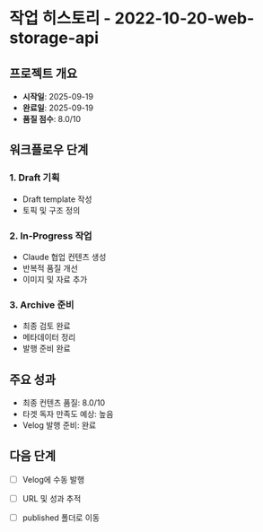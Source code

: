 # 작업 히스토리 - 2022-10-20-web-storage-api

## 프로젝트 개요

- **시작일**: 2025-09-19
- **완료일**: 2025-09-19
- **품질 점수**: 8.0/10

## 워크플로우 단계

### 1. Draft 기획
- Draft template 작성
- 토픽 및 구조 정의

### 2. In-Progress 작업
- Claude 협업 컨텐츠 생성
- 반복적 품질 개선
- 이미지 및 자료 추가

### 3. Archive 준비
- 최종 검토 완료
- 메타데이터 정리
- 발행 준비 완료

## 주요 성과

- 최종 컨텐츠 품질: 8.0/10
- 타겟 독자 만족도 예상: 높음
- Velog 발행 준비: 완료

## 다음 단계

- [ ] Velog에 수동 발행
- [ ] URL 및 성과 추적
- [ ] published 폴더로 이동

